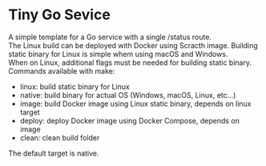 # Tiny Go Sevice
A simple template for a Go service with a single /status route.<br>
The Linux build can be deployed with Docker using Scracth image.
Building static binary for Linux is simple whem using macOS and Windows.<br>
When on Linux, additional flags must be needed for building static binary.
Commands available with make:
- linux: build static binary for Linux
- native: build binary for actual OS (Windows, macOS, Linux, etc...)
- image: build Docker image using Linux static binary, depends on linux target
- deploy: deploy Docker image using Docker Compose, depends on image
- clean: clean build folder

The default target is native.
